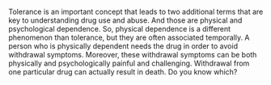Tolerance is an important concept that leads to two additional terms that are  key to understanding drug use and abuse. And those are physical and  psychological dependence. 
So, physical dependence is a different phenomenon  than tolerance, but they are often associated temporally. A person who is  physically dependent needs the drug in order to avoid withdrawal symptoms.  Moreover, these withdrawal symptoms can be both physically and psychologically  painful and challenging. Withdrawal from one particular drug can actually  result in death. Do you know which?  